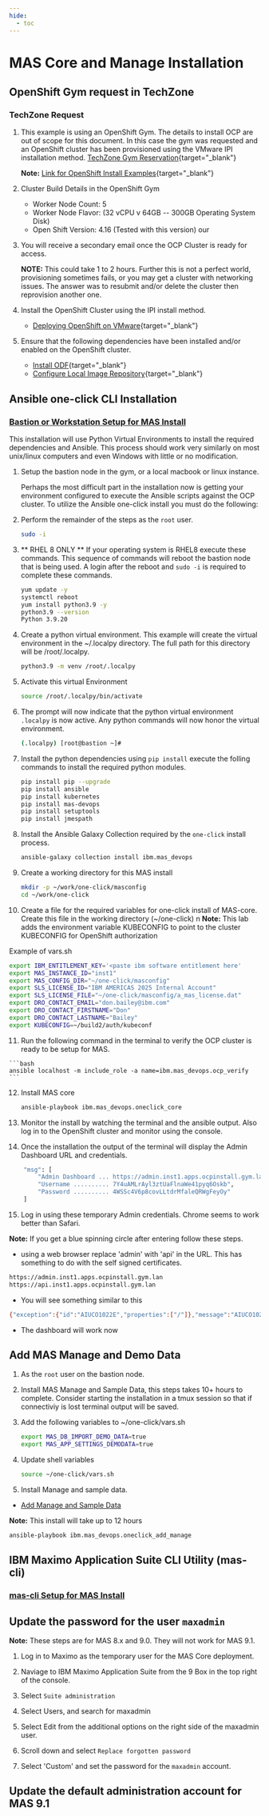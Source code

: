 ```yaml
---
hide:
  - toc
---
```


# MAS Core and Manage Installation    

## OpenShift Gym request in TechZone

### TechZone Request

1. This example is using an OpenShift Gym.  The details to install OCP are out of scope for this document.  In this case the gym was requested and an OpenShift cluster has been provisioned using the VMware IPI installation method. [TechZone Gym Reservation](https://techzone.ibm.com/my/reservations/create/6421e3b3198c4332a346e403){target="_blank"}

    **Note:** [Link for OpenShift Install Examples](https://pages.github.ibm.com/skol/pe-bootcamp/ocp-on-vmware/){target="_blank"}

2. Cluster Build Details in the OpenShift Gym
    - Worker Node Count: 5
    - Worker Node Flavor: (32 vCPU v 64GB -- 300GB Operating System Disk)
    - Open Shift Version: 4.16 (Tested with this version) our

3. You will receive a secondary email once the OCP Cluster is ready for access.  

    **NOTE:** This could take 1 to 2 hours. Further this is not a perfect world, provisioning sometimes fails, or you may get a cluster with networking issues. The answer was to resubmit and/or delete the cluster then reprovision another one.

4. Install the OpenShift Cluster using the IPI install method.

    - [Deploying OpenShift on VMware](https://pages.github.ibm.com/skol/pe-bootcamp/ocp-on-vmware/){target="_blank"} 

5. Ensure that the following dependencies have been installed and/or enabled on the OpenShift cluster.

    - [Install ODF](https://pages.github.ibm.com/skol/pe-bootcamp/ocp-on-vmware/install-data-foundation/){target="_blank"}   
    - [Configure Local Image Repository](https://pages.github.ibm.com/skol/pe-bootcamp/ocp-on-vmware/config-image-registry/){target="_blank"}

## Ansible one-click CLI Installation 

### [Bastion or Workstation Setup for MAS Install](https://ibm-mas.github.io/ansible-devops/)

This installation will use Python Virtual Environments to install the required dependencies and Ansible.  This process should work very similarly on most unix/linux computers and even Windows with little or no modification.

1. Setup the bastion node in the gym, or a local macbook or linux instance.

    Perhaps the most difficult part in the installation now is getting your environment configured to execute the Ansible scripts against the OCP cluster. To utilize the Ansible one-click install you must do the following:  

2. Perform the remainder of the steps as the `root` user.

    ```bash
    sudo -i
    ```

3. ** RHEL 8 ONLY ** If your operating system is RHEL8 execute these commands. This sequence of commands will reboot the bastion node that is being used. A login after the reboot and `sudo -i` is required to complete these commands.

    ```bash
    yum update -y
    systemctl reboot
    yum install python3.9 -y
    python3.9 --version
    Python 3.9.20
    ```

4. Create a python virtual environment. This example will create the virtual environment in the ~/.localpy directory.  The full path for this directory will be /root/.localpy.

    ```bash
    python3.9 -m venv /root/.localpy
    ```

5. Activate this virtual Environment

    ```bash
    source /root/.localpy/bin/activate
    ```

6. The prompt will now indicate that the python virtual environment `.localpy` is now active.  Any python commands will now honor the virtual environment.

    ```bash
    (.localpy) [root@bastion ~]#
    ```

7. Install the python dependencies using `pip install` execute the folling commands to install the required python modules.

    ```bash
    pip install pip --upgrade
    pip install ansible
    pip install kubernetes
    pip install mas-devops
    pip install setuptools
    pip install jmespath
    ```

8. Install the Ansible Galaxy Collection required by the `one-click` install process.

    ```bash
    ansible-galaxy collection install ibm.mas_devops
    ```

9. Create a working directory for this MAS install

    ```bash
    mkdir -p ~/work/one-click/masconfig
    cd ~/work/one-click
    ```

10. Create a file for the required variables for one-click install of MAS-core. Create this file in the working directory (~/one-click)
n
   **Note:** This lab adds the environment variable KUBECONFIG to point to the cluster KUBECONFIG for OpenShift authorization

Example of vars.sh

```bash
export IBM_ENTITLEMENT_KEY='<paste ibm software entitlement here'
export MAS_INSTANCE_ID="inst1"
export MAS_CONFIG_DIR="~/one-click/masconfig"
export SLS_LICENSE_ID="IBM AMERICAS 2025 Internal Account"
export SLS_LICENSE_FILE="~/one-click/masconfig/a_mas_license.dat"
export DRO_CONTACT_EMAIL="don.bailey@ibm.com"
export DRO_CONTACT_FIRSTNAME="Don"
export DRO_CONTACT_LASTNAME="Bailey"
export KUBECONFIG=~/build2/auth/kubeconf
```

11.  Run the following command in the terminal to verify the OCP cluster
    is ready to be setup for MAS.

    ```bash
    ansible localhost -m include_role -a name=ibm.mas_devops.ocp_verify
    ```

12. Install MAS core

    ```bash
    ansible-playbook ibm.mas_devops.oneclick_core
    ```

13. Monitor the install by watching the terminal and the ansible output.  Also log in to the OpenShift cluster and monitor using the console.

14. Once the installation the output of the terminal will display the Admin Dashboard URL and credentials.

```bash
    "msg": [
        "Admin Dashboard ... https://admin.inst1.apps.ocpinstall.gym.lan",
        "Username .......... 7Y4uAMLrAyl3ztUaFlnaWe41pyq6Oskb",
        "Password .......... 4WSSc4V6p8covLLtdrMfaleQRWgFeyOy"
    ]
```

15. Log in using these temporary Admin credentials. Chrome seems to work better than Safari.

**Note:** If you get a blue spinning circle after entering follow these steps.

- using a web browser replace 'admin' with 'api' in the URL.  This has something to do with the self signed certificates.

```bash
https://admin.inst1.apps.ocpinstall.gym.lan
https://api.inst1.apps.ocpinstall.gym.lan
```
   
- You will see something similar to this

```bash
{"exception":{"id":"AIUCO1022E","properties":["/"]},"message":"AIUCO1022E: The requested URL could not be found: /","uuid":"8b2a1df6-3998-4912-b752-a214d77a8399"}
```

- The dashboard will work now

## Add MAS Manage and Demo Data

1. As the `root` user on the bastion node.

2. Install MAS Manage and Sample Data, this steps takes 10+ hours to complete.  Consider starting the installation in a tmux session so that if connectiviy is lost terminal output will be saved.

3. Add the following variables to ~/one-click/vars.sh

    ```bash
    export MAS_DB_IMPORT_DEMO_DATA=true
    export MAS_APP_SETTINGS_DEMODATA=true
    ```

4. Update shell variables

    ```bash
    source ~/one-click/vars.sh
    ```

5. Install Manage and sample data.

- [Add Manage and Sample Data](https://ibm-mas.github.io/ansible-devops/playbooks/oneclick-manage/)

**Note:** This install will take up to 12 hours

```bash
ansible-playbook ibm.mas_devops.oneclick_add_manage
```

## IBM Maximo Application Suite CLI Utility (mas-cli)

### [mas-cli Setup for MAS Install](https://ibm-mas.github.io/cli/)

## Update the password for the user `maxadmin`

**Note:** These steps are for MAS 8.x and 9.0.  They will not work for MAS 9.1.

1. Log in to Maximo as the temporary user for the MAS Core deployment.

2. Naviage to IBM Maximo Application Suite from the 9 Box in the top right of the console.

3. Select `Suite administration`

4. Select Users, and search for maxadmin

5. Select Edit from the additional options on the right side of the maxadmin user.

6. Scroll down and select `Replace forgotten password`

7. Select 'Custom' and set the password for the `maxadmin` account.

## Update the default administration account for MAS 9.1

